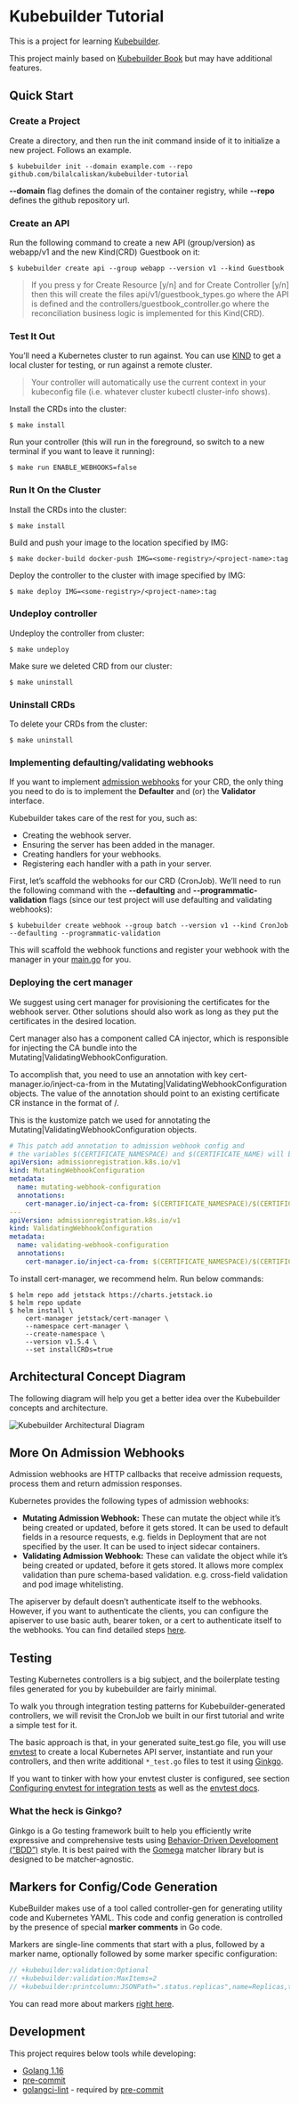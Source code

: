 # Kubebuilder Tutorial
This is a project for learning [Kubebuilder](https://github.com/kubernetes-sigs/kubebuilder).

This project mainly based on [Kubebuilder Book](https://book.kubebuilder.io/cronjob-tutorial/cronjob-tutorial.html) but may have additional features.

## Quick Start
### Create a Project
Create a directory, and then run the init command inside of it to initialize a new project. Follows an example.
```shell
$ kubebuilder init --domain example.com --repo github.com/bilalcaliskan/kubebuilder-tutorial
```

**--domain** flag defines the domain of the container registry, while **--repo** defines the github repository url.

### Create an API
Run the following command to create a new API (group/version) as webapp/v1 and the new Kind(CRD) Guestbook on it:
```shell
$ kubebuilder create api --group webapp --version v1 --kind Guestbook
```

> If you press y for Create Resource [y/n] and for Create Controller [y/n] then this will create the files api/v1/guestbook_types.go where the API is defined and the controllers/guestbook_controller.go where the reconciliation business logic is implemented for this Kind(CRD).

### Test It Out
You’ll need a Kubernetes cluster to run against. You can use [KIND](https://github.com/kubernetes-sigs/kind) to get a local cluster for testing, or run against a remote cluster.

> Your controller will automatically use the current context in your kubeconfig file (i.e. whatever cluster kubectl cluster-info shows).

Install the CRDs into the cluster:
```shell
$ make install
```

Run your controller (this will run in the foreground, so switch to a new terminal if you want to leave it running):
```shell
$ make run ENABLE_WEBHOOKS=false
```

### Run It On the Cluster
Install the CRDs into the cluster:
```shell
$ make install
```

Build and push your image to the location specified by IMG:
```shell
$ make docker-build docker-push IMG=<some-registry>/<project-name>:tag
```

Deploy the controller to the cluster with image specified by IMG:
```shell
$ make deploy IMG=<some-registry>/<project-name>:tag
```

### Undeploy controller
Undeploy the controller from cluster:
```shell
$ make undeploy
```

Make sure we deleted CRD from our cluster:
```shell
$ make uninstall
```

### Uninstall CRDs
To delete your CRDs from the cluster:
```shell
$ make uninstall
```

### Implementing defaulting/validating webhooks
If you want to implement [admission webhooks](https://book.kubebuilder.io/reference/admission-webhook.html) for your CRD, the only thing you need to do is to implement the
**Defaulter** and (or) the **Validator** interface.

Kubebuilder takes care of the rest for you, such as:
- Creating the webhook server.
- Ensuring the server has been added in the manager.
- Creating handlers for your webhooks.
- Registering each handler with a path in your server.

First, let’s scaffold the webhooks for our CRD (CronJob). We’ll need to run the following
command with the **--defaulting** and **--programmatic-validation** flags (since our test
project will use defaulting and validating webhooks):
```shell
$ kubebuilder create webhook --group batch --version v1 --kind CronJob --defaulting --programmatic-validation
```

This will scaffold the webhook functions and register your webhook with the manager in your
[main.go](main.go) for you.

### Deploying the cert manager
We suggest using cert manager for provisioning the certificates for the webhook server. Other solutions should also
work as long as they put the certificates in the desired location.

Cert manager also has a component called CA injector, which is responsible for injecting the CA bundle into
the Mutating|ValidatingWebhookConfiguration.

To accomplish that, you need to use an annotation with key cert-manager.io/inject-ca-from in
the Mutating|ValidatingWebhookConfiguration objects. The value of the annotation should point
to an existing certificate CR instance in the format of <certificate-namespace>/<certificate-name>.

This is the kustomize patch we used for annotating the Mutating|ValidatingWebhookConfiguration objects.

```yaml
# This patch add annotation to admission webhook config and
# the variables $(CERTIFICATE_NAMESPACE) and $(CERTIFICATE_NAME) will be substituted by kustomize.
apiVersion: admissionregistration.k8s.io/v1
kind: MutatingWebhookConfiguration
metadata:
  name: mutating-webhook-configuration
  annotations:
    cert-manager.io/inject-ca-from: $(CERTIFICATE_NAMESPACE)/$(CERTIFICATE_NAME)
---
apiVersion: admissionregistration.k8s.io/v1
kind: ValidatingWebhookConfiguration
metadata:
  name: validating-webhook-configuration
  annotations:
    cert-manager.io/inject-ca-from: $(CERTIFICATE_NAMESPACE)/$(CERTIFICATE_NAME)
```

To install cert-manager, we recommend helm. Run below commands:
```shell
$ helm repo add jetstack https://charts.jetstack.io
$ helm repo update
$ helm install \
    cert-manager jetstack/cert-manager \
    --namespace cert-manager \
    --create-namespace \
    --version v1.5.4 \
    --set installCRDs=true
```

## Architectural Concept Diagram
The following diagram will help you get a better idea over the Kubebuilder concepts and architecture.

![Kubebuilder Architectural Diagram](./resources/kubebuilder_architecture.png)

## More On Admission Webhooks
Admission webhooks are HTTP callbacks that receive admission requests, process them and return
admission responses.

Kubernetes provides the following types of admission webhooks:
- **Mutating Admission Webhook:** These can mutate the object while it’s being created or
  updated, before it gets stored. It can be used to default fields in a resource requests,
  e.g. fields in Deployment that are not specified by the user. It can be used to inject
  sidecar containers.
- **Validating Admission Webhook:** These can validate the object while it’s being created
  or updated, before it gets stored. It allows more complex validation than pure schema-based
  validation. e.g. cross-field validation and pod image whitelisting.

The apiserver by default doesn’t authenticate itself to the webhooks. However, if you want
to authenticate the clients, you can configure the apiserver to use basic auth, bearer token,
or a cert to authenticate itself to the webhooks. You can find detailed steps [here](https://kubernetes.io/docs/reference/access-authn-authz/extensible-admission-controllers/#authenticate-apiservers).

## Testing
Testing Kubernetes controllers is a big subject, and the boilerplate testing files generated
for you by kubebuilder are fairly minimal.

To walk you through integration testing patterns for Kubebuilder-generated controllers, we
will revisit the CronJob we built in our first tutorial and write a simple test for it.

The basic approach is that, in your generated suite_test.go file, you will use [envtest](https://pkg.go.dev/sigs.k8s.io/controller-runtime/pkg/envtest)
to create a local Kubernetes API server, instantiate and run your controllers, and then write
additional `*_test.go` files to test it using [Ginkgo](https://onsi.github.io/ginkgo/).

If you want to tinker with how your envtest cluster is configured, see section [Configuring envtest
for integration tests](https://book.kubebuilder.io/reference/envtest.html) as well as the [envtest docs](https://pkg.go.dev/sigs.k8s.io/controller-runtime/pkg/envtest).

### What the heck is Ginkgo?
Ginkgo is a Go testing framework built to help you efficiently write expressive and
comprehensive tests using [Behavior-Driven Development (“BDD”)](https://en.wikipedia.org/wiki/Behavior-driven_development)
style. It is best paired with the [Gomega](https://github.com/onsi/gomega) matcher library but is designed to be
matcher-agnostic.

## Markers for Config/Code Generation
KubeBuilder makes use of a tool called controller-gen for generating utility code and
Kubernetes YAML. This code and config generation is controlled by the presence of special
**marker comments** in Go code.

Markers are single-line comments that start with a plus, followed by a marker name,
optionally followed by some marker specific configuration:
```go
// +kubebuilder:validation:Optional
// +kubebuilder:validation:MaxItems=2
// +kubebuilder:printcolumn:JSONPath=".status.replicas",name=Replicas,type=string
```

You can read more about markers [right here](https://book.kubebuilder.io/reference/markers.html).

## Development
This project requires below tools while developing:
- [Golang 1.16](https://golang.org/doc/go1.16)
- [pre-commit](https://pre-commit.com/)
- [golangci-lint](https://golangci-lint.run/usage/install/) - required by [pre-commit](https://pre-commit.com/)
